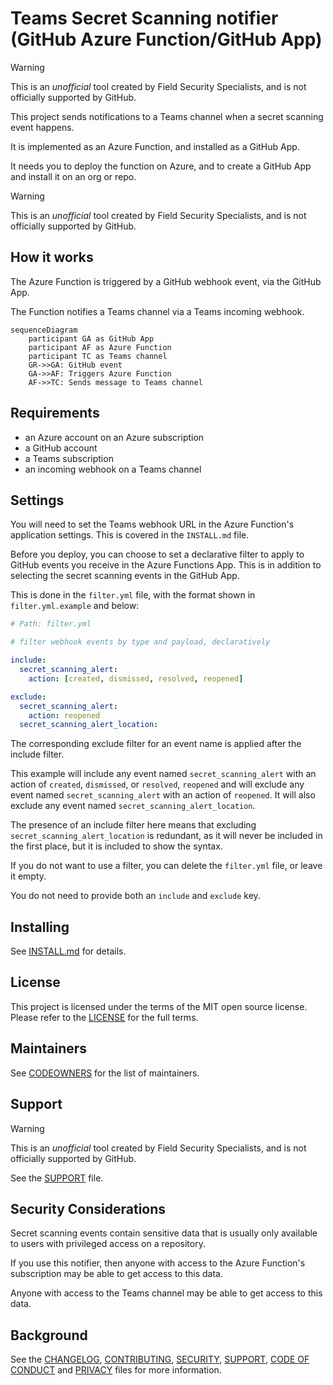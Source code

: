 # Teams Secret Scanning notifier (GitHub Azure Function/GitHub App)

> [!WARNING]
> This is an _unofficial_ tool created by Field Security Specialists, and is not officially supported by GitHub.

This project sends notifications to a Teams channel when a secret scanning event happens.

It is implemented as an Azure Function, and installed as a GitHub App.

It needs you to deploy the function on Azure, and to create a GitHub App and install it on an org or repo.

> [!WARNING]
> This is an _unofficial_ tool created by Field Security Specialists, and is not officially supported by GitHub.

## How it works

The Azure Function is triggered by a GitHub webhook event, via the GitHub App.

The Function notifies a Teams channel via a Teams incoming webhook.

```mermaid
sequenceDiagram
    participant GA as GitHub App
    participant AF as Azure Function
    participant TC as Teams channel
    GR->>GA: GitHub event
    GA->>AF: Triggers Azure Function
    AF->>TC: Sends message to Teams channel
```

## Requirements

- an Azure account on an Azure subscription
- a GitHub account
- a Teams subscription
- an incoming webhook on a Teams channel

## Settings

You will need to set the Teams webhook URL in the Azure Function's application settings. This is covered in the `INSTALL.md` file.

Before you deploy, you can choose to set a declarative filter to apply to GitHub events you receive in the Azure Functions App. This is in addition to selecting the secret scanning events in the GitHub App.

This is done in the `filter.yml` file, with the format shown in `filter.yml.example` and below:

```yaml
# Path: filter.yml

# filter webhook events by type and payload, declaratively

include:
  secret_scanning_alert:
    action: [created, dismissed, resolved, reopened]

exclude:
  secret_scanning_alert:
    action: reopened
  secret_scanning_alert_location:

```

The corresponding exclude filter for an event name is applied after the include filter.

This example will include any event named `secret_scanning_alert` with an action of `created`, `dismissed`, or `resolved`, `reopened` and will exclude any event named `secret_scanning_alert` with an action of `reopened`. It will also exclude any event named `secret_scanning_alert_location`.

The presence of an include filter here means that excluding `secret_scanning_alert_location` is redundant, as it will never be included in the first place, but it is included to show the syntax.

If you do not want to use a filter, you can delete the `filter.yml` file, or leave it empty.

You do not need to provide both an `include` and `exclude` key.

## Installing

See [INSTALL.md](INSTALL.md) for details.

## License

This project is licensed under the terms of the MIT open source license. Please refer to the [LICENSE](LICENSE) for the full terms.

## Maintainers

See [CODEOWNERS](CODEOWNERS) for the list of maintainers.

## Support

> [!WARNING]
> This is an _unofficial_ tool created by Field Security Specialists, and is not officially supported by GitHub.

See the [SUPPORT](SUPPORT.md) file.

## Security Considerations

Secret scanning events contain sensitive data that is usually only available to users with privileged access on a repository.

If you use this notifier, then anyone with access to the Azure Function's subscription may be able to get access to this data.

Anyone with access to the Teams channel may be able to get access to this data.

## Background

See the [CHANGELOG](CHANGELOG.md), [CONTRIBUTING](CONTRIBUTING.md), [SECURITY](SECURITY.md), [SUPPORT](SUPPORT.md), [CODE OF CONDUCT](CODE_OF_CONDUCT.md) and [PRIVACY](PRIVACY.md) files for more information.
